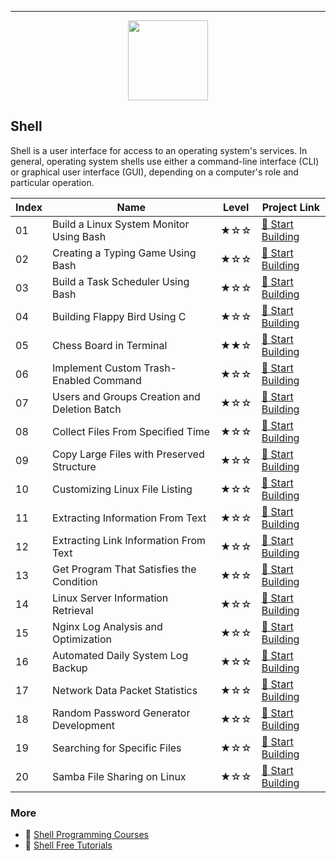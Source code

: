 
---

<div align="center">
<img width="128px" src="https://file.labex.io/path/FaVTnI4iqZP0.png">
</div>

## Shell

Shell is a user interface for access to an operating system's services. In general, operating system shells use either a command-line interface (CLI) or graphical user interface (GUI), depending on a computer's role and particular operation.

|   Index | Name                                         | Level   | Project Link                                                                                        |
|---------|----------------------------------------------|---------|-----------------------------------------------------------------------------------------------------|
|      01 | Build a Linux System Monitor Using Bash      | ★☆☆     | [🚀 Start Building](https://labex.io/courses/project-build-a-linux-system-monitor-using-bash)        |
|      02 | Creating a Typing Game Using Bash            | ★☆☆     | [🚀 Start Building](https://labex.io/courses/project-creating-a-typing-game-using-bash)              |
|      03 | Build a Task Scheduler Using Bash            | ★☆☆     | [🚀 Start Building](https://labex.io/courses/project-build-a-task-scheduler-using-bash)              |
|      04 | Building Flappy Bird Using C                 | ★☆☆     | [🚀 Start Building](https://labex.io/courses/project-building-flappy-bird-using-c)                   |
|      05 | Chess Board in Terminal                      | ★★☆     | [🚀 Start Building](https://labex.io/courses/project-chess-board-in-terminal)                        |
|      06 | Implement Custom Trash-Enabled Command       | ★☆☆     | [🚀 Start Building](https://labex.io/courses/project-avoid-accidental-deletion)                      |
|      07 | Users and Groups Creation and Deletion Batch | ★☆☆     | [🚀 Start Building](https://labex.io/courses/project-bulk-creation-and-deletion-of-users-and-groups) |
|      08 | Collect Files From Specified Time            | ★☆☆     | [🚀 Start Building](https://labex.io/courses/project-collect-files-from-specified-time)              |
|      09 | Copy Large Files with Preserved Structure    | ★☆☆     | [🚀 Start Building](https://labex.io/courses/project-copy-specified-files)                           |
|      10 | Customizing Linux File Listing               | ★☆☆     | [🚀 Start Building](https://labex.io/courses/project-directory-size)                                 |
|      11 | Extracting Information From Text             | ★☆☆     | [🚀 Start Building](https://labex.io/courses/project-extracting-information-from-text)               |
|      12 | Extracting Link Information From Text        | ★☆☆     | [🚀 Start Building](https://labex.io/courses/project-extracting-link-information-from-text)          |
|      13 | Get Program That Satisfies the Condition     | ★☆☆     | [🚀 Start Building](https://labex.io/courses/project-get-program-that-satisfies-the-condition)       |
|      14 | Linux Server Information Retrieval           | ★☆☆     | [🚀 Start Building](https://labex.io/courses/project-get-system-information)                         |
|      15 | Nginx Log Analysis and Optimization          | ★☆☆     | [🚀 Start Building](https://labex.io/courses/project-log-analysis)                                   |
|      16 | Automated Daily System Log Backup            | ★☆☆     | [🚀 Start Building](https://labex.io/courses/project-log-backup)                                     |
|      17 | Network Data Packet Statistics               | ★☆☆     | [🚀 Start Building](https://labex.io/courses/project-network-data-packet-statistics)                 |
|      18 | Random Password Generator Development        | ★☆☆     | [🚀 Start Building](https://labex.io/courses/project-password-generator)                             |
|      19 | Searching for Specific Files                 | ★☆☆     | [🚀 Start Building](https://labex.io/courses/project-searching-for-specific-files)                   |
|      20 | Samba File Sharing on Linux                  | ★☆☆     | [🚀 Start Building](https://labex.io/courses/project-service-management)                             |

### More

- 🔗 [Shell Programming Courses](https://github.com/labex-labs/awesome-programming-courses?tab=readme-ov-file#shell)
- 🔗 [Shell Free Tutorials](https://github.com/labex-labs/shell-free-tutorials)

